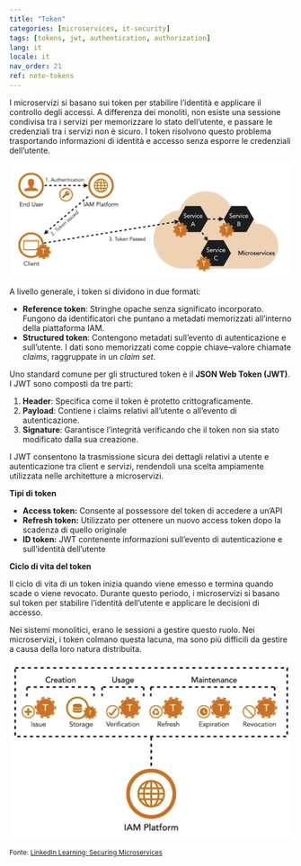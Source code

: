 ```yaml
---
title: "Token"
categories: [microservices, it-security]
tags: [tokens, jwt, authentication, authorization]
lang: it
locale: it
nav_order: 21
ref: note-tokens
---
```

I microservizi si basano sui token per stabilire l’identità e applicare il controllo degli accessi. A differenza dei monoliti, non esiste una sessione condivisa tra i servizi per memorizzare lo stato dell’utente, e passare le credenziali tra i servizi non è sicuro. I token risolvono questo problema trasportando informazioni di identità e accesso senza esporre le credenziali dell’utente.

![Token](../../../assets/images/notes/token-based-security-standards/token/token-overview.png)

A livello generale, i token si dividono in due formati:

- **Reference token**: Stringhe opache senza significato incorporato. Fungono da identificatori che puntano a metadati memorizzati all’interno della piattaforma IAM.  
- **Structured token**: Contengono metadati sull’evento di autenticazione e sull’utente. I dati sono memorizzati come coppie chiave–valore chiamate *claims*, raggruppate in un *claim set*.  

Uno standard comune per gli structured token è il **JSON Web Token (JWT)**. I JWT sono composti da tre parti:

1. **Header**: Specifica come il token è protetto crittograficamente.  
2. **Payload**: Contiene i claims relativi all’utente o all’evento di autenticazione.  
3. **Signature**: Garantisce l’integrità verificando che il token non sia stato modificato dalla sua creazione.  

I JWT consentono la trasmissione sicura dei dettagli relativi a utente e autenticazione tra client e servizi, rendendoli una scelta ampiamente utilizzata nelle architetture a microservizi.

**Tipi di token**

- **Access token:** Consente al possessore del token di accedere a un’API  
- **Refresh token:** Utilizzato per ottenere un nuovo access token dopo la scadenza di quello originale  
- **ID token:** JWT contenente informazioni sull’evento di autenticazione e sull’identità dell’utente  

**Ciclo di vita del token**

Il ciclo di vita di un token inizia quando viene emesso e termina quando scade o viene revocato. Durante questo periodo, i microservizi si basano sul token per stabilire l’identità dell’utente e applicare le decisioni di accesso.

Nei sistemi monolitici, erano le sessioni a gestire questo ruolo. Nei microservizi, i token colmano questa lacuna, ma sono più difficili da gestire a causa della loro natura distribuita.

![Ciclo di vita del Token](../../../assets/images/notes/token-based-security-standards/token/token-lifecycle.png)

<small> Fonte: [LinkedIn Learning: Securing Microservices](https://www.linkedin.com/learning/microservices-security/securing-microservices?contextUrn=urn%3Ali%3AlyndaLearningPath%3A645bcd56498e6459e79b3c71&resume=false&u=57075649)</small>